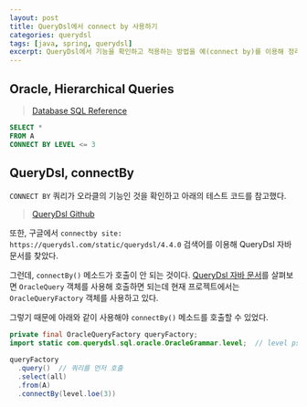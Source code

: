 ```yaml
---
layout: post
title: QueryDsl에서 connect by 사용하기
categories: querydsl
tags: [java, spring, querydsl]
excerpt: QueryDsl에서 기능을 확인하고 적용하는 방법을 예(connect by)를 이용해 정리합니다.
---
```



## Oracle, Hierarchical Queries 

> [Database SQL Reference](https://docs.oracle.com/cd/B19306_01/server.102/b14200/queries003.htm)


```sql
SELECT *
FROM A
CONNECT BY LEVEL <= 3
```

## QueryDsl, connectBy

`CONNECT BY` 쿼리가 오라클의 기능인 것을 확인하고 아래의 테스트 코드를 참고했다.

> [QueryDsl Github](https://github.com/querydsl/querydsl/blob/master/querydsl-sql/src/test/java/com/querydsl/sql/oracle/OracleQueryTest.java)

또한, 구글에서 `connectby site: https://querydsl.com/static/querydsl/4.4.0` 검색어를 이용해 QueryDsl 자바 문서를 찾았다.

그런데, `connectBy()` 메소드가 호출이 안 되는 것이다.
[QueryDsl 자바 문서](https://querydsl.com/static/querydsl/4.4.0/apidocs/com/querydsl/sql/oracle/AbstractOracleQuery.html#connectBy-com.querydsl.core.types.Predicate-)를 살펴보면 `OracleQuery` 객체를 사용해 호출하면 되는데 현재 프로젝트에서는 `OracleQueryFactory` 객체를 사용하고 있다.

그렇기 때문에 아래와 같이 사용해야 `connectBy()` 메소드를 호출할 수 있었다.

```java
private final OracleQueryFactory queryFactory;
import static com.querydsl.sql.oracle.OracleGrammar.level;  // level pseudo column

queryFactory
  .query()  // 쿼리를 먼저 호출
  .select(all)
  .from(A)
  .connectBy(level.loe(3))
```
